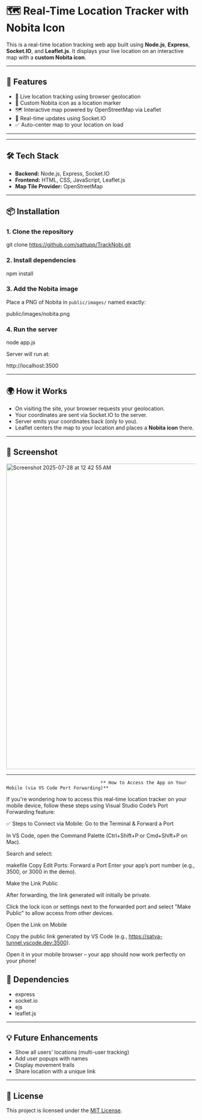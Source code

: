 # 🗺️ Real-Time Location Tracker with Nobita Icon

This is a real-time location tracking web app built using **Node.js**, **Express**, **Socket.IO**, and **Leaflet.js**. It displays your live location on an interactive map with a **custom Nobita icon**.

---

## 🚀 Features

- 🔴 Live location tracking using browser geolocation
- 📍 Custom Nobita icon as a location marker
- 🗺️ Interactive map powered by OpenStreetMap via Leaflet
- 🔌 Real-time updates using Socket.IO
- ✅ Auto-center map to your location on load

---


---

## 🛠️ Tech Stack

- **Backend:** Node.js, Express, Socket.IO
- **Frontend:** HTML, CSS, JavaScript, Leaflet.js
- **Map Tile Provider:** OpenStreetMap

---

## 📦 Installation

### 1. Clone the repository

git clone https://github.com/sattupp/TrackNobi.git


### 2. Install dependencies


npm install


### 3. Add the Nobita image

Place a PNG of Nobita in `public/images/` named exactly:


public/images/nobita.png



### 4. Run the server


node app.js


Server will run at:


http://localhost:3500


---

## 🌍 How it Works

* On visiting the site, your browser requests your geolocation.
* Your coordinates are sent via Socket.IO to the server.
* Server emits your coordinates back (only to you).
* Leaflet centers the map to your location and places a **Nobita icon** there.

---

## 📸 Screenshot

<img width="1440" height="813" alt="Screenshot 2025-07-28 at 12 42 55 AM" src="https://github.com/user-attachments/assets/6f08bf01-c488-4240-b1b2-41f4176cb12d" />


---


                                       ** How to Access the App on Your Mobile (via VS Code Port Forwarding)**
If you're wondering how to access this real-time location tracker on your mobile device, follow these steps using Visual Studio Code’s Port Forwarding feature:

✅ Steps to Connect via Mobile:
Go to the Terminal & Forward a Port

In VS Code, open the Command Palette (Ctrl+Shift+P or Cmd+Shift+P on Mac).

Search and select:

makefile
Copy
Edit
Ports: Forward a Port
Enter your app’s port number (e.g., 3500, or 3000 in the demo).

Make the Link Public

After forwarding, the link generated will initially be private.

Click the lock icon or settings next to the forwarded port and select "Make Public" to allow access from other devices.

Open the Link on Mobile

Copy the public link generated by VS Code (e.g., https://satya-tunnel.vscode.dev:3500).

Open it in your mobile browser – your app should now work perfectly on your phone! 



## 📎 Dependencies

* express
* socket.io
* ejs
* leaflet.js

---

## 💡 Future Enhancements

* Show all users' locations (multi-user tracking)
* Add user popups with names
* Display movement trails
* Share location with a unique link

---


## 📜 License

This project is licensed under the [MIT License](LICENSE).



